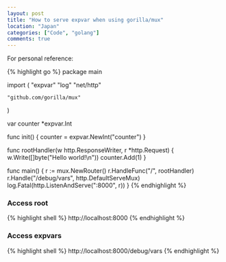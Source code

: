 ```yaml
---
layout: post
title: "How to serve expvar when using gorilla/mux"
location: "Japan"
categories: ["Code", "golang"]
comments: true
---
```


For personal reference:

{% highlight go %}
package main

import (
	"expvar"
	"log"
	"net/http"

	"github.com/gorilla/mux"
)

var counter *expvar.Int

func init() {
	counter = expvar.NewInt("counter")
}

func rootHandler(w http.ResponseWriter, r *http.Request) {
	w.Write([]byte("Hello world!\n"))
	counter.Add(1)
}

func main() {
	r := mux.NewRouter()
	r.HandleFunc("/", rootHandler)
	r.Handle("/debug/vars", http.DefaultServeMux)
	log.Fatal(http.ListenAndServe(":8000", r))
}
{% endhighlight %}

### Access root

{% highlight shell %}
http://localhost:8000
{% endhighlight %}


### Access expvars

{% highlight shell %}
http://localhost:8000/debug/vars
{% endhighlight %}
